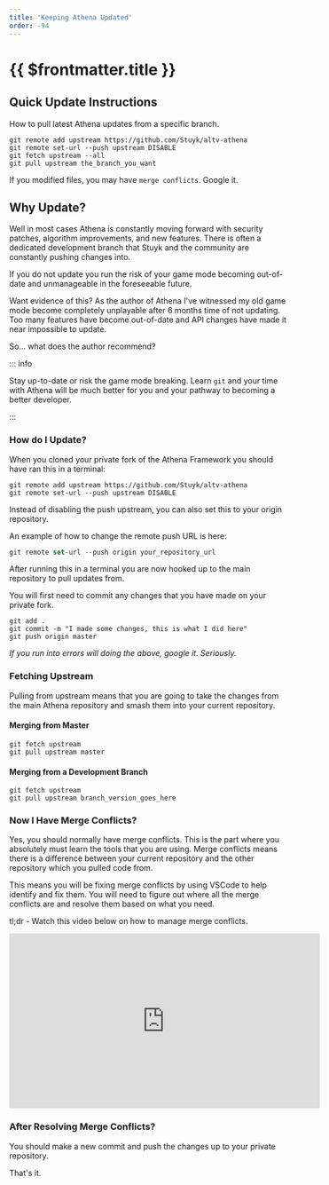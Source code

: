 ```yaml
---
title: 'Keeping Athena Updated'
order: -94
---
```


# {{ $frontmatter.title }}

## Quick Update Instructions

How to pull latest Athena updates from a specific branch.

```
git remote add upstream https://github.com/Stuyk/altv-athena
git remote set-url --push upstream DISABLE
git fetch upstream --all
git pull upstream the_branch_you_want
```

If you modified files, you may have `merge conflicts`. Google it.


## Why Update?

Well in most cases Athena is constantly moving forward with security patches, algorithm improvements, and new features. There is often a dedicated development branch that Stuyk and the community are constantly pushing changes into.

If you do not update you run the risk of your game mode becoming out-of-date and unmanageable in the foreseeable future.

Want evidence of this? As the author of Athena I've witnessed my old game mode become completely unplayable after 6 months time of not updating. Too many features have become out-of-date and API changes have made it near impossible to update.

So... what does the author recommend?

::: info

Stay up-to-date or risk the game mode breaking. Learn `git` and your time with Athena will be much better for you and your pathway to becoming a better developer.

:::

### How do I Update?

When you cloned your private fork of the Athena Framework you should have ran this in a terminal:

```
git remote add upstream https://github.com/Stuyk/altv-athena
git remote set-url --push upstream DISABLE
```

Instead of disabling the push upstream, you can also set this to your origin repository.

An example of how to change the remote push URL is here:
```ts
git remote set-url --push origin your_repository_url
```

After running this in a terminal you are now hooked up to the main repository to pull updates from.

You will first need to commit any changes that you have made on your private fork.

```
git add .
git commit -m "I made some changes, this is what I did here"
git push origin master
```

_If you run into errors will doing the above, google it. Seriously._

### Fetching Upstream

Pulling from upstream means that you are going to take the changes from the main Athena repository and smash them into your current repository.

#### Merging from Master

```
git fetch upstream
git pull upstream master
```

#### Merging from a Development Branch

```
git fetch upstream
git pull upstream branch_version_goes_here
```

### Now I Have Merge Conflicts?

Yes, you should normally have merge conflicts. This is the part where you absolutely must learn the tools that you are using. Merge conflicts means there is a difference between your current repository and the other repository which you pulled code from.

This means you will be fixing merge conflicts by using VSCode to help identify and fix them. You will need to figure out where all the merge conflicts are and resolve them based on what you need.

tl;dr - Watch this video below on how to manage merge conflicts.

<iframe width="560" height="315" src="https://www.youtube.com/embed/QmKdodJU-js" title="YouTube video player" frameborder="0" allow="accelerometer; autoplay; clipboard-write; encrypted-media; gyroscope; picture-in-picture" allowfullscreen></iframe>

### After Resolving Merge Conflicts?

You should make a new commit and push the changes up to your private repository.

That's it.
